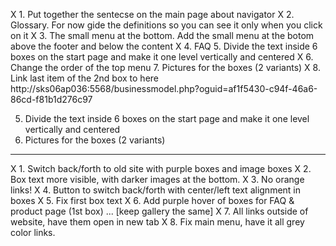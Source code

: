 X 1. Put together the sentecse on the main page about navigator
X 2. Glossary. For now gide the definitions so you can see it only when you click on it
X 3. The small menu at the bottom. Add the small menu at the botom above the footer and below the content
X 4. FAQ
5. Divide the text inside 6 boxes on the start page and make it one level vertically and centered
X 6. Change the order of the top menu
7. Pictures for the boxes (2 variants)
X 8. Link last item of the 2nd box to here http://sks06ap036:5568/businessmodel.php?oguid=af1f5430-c94f-46a6-86cd-f81b1d276c97

5. Divide the text inside 6 boxes on the start page and make it one level vertically and centered
7. Pictures for the boxes (2 variants)
--------------------------------------------------------------


X 1. Switch back/forth to old site with purple boxes and image boxes
X 2. Box text more visible, with darker images at the bottom.
X 3. No orange links!
X 4. Button to switch back/forth with center/left text alignment in boxes
X 5. Fix first box text
X 6. Add purple hover of boxes for FAQ & product page (1st box) ... [keep gallery the same]
X 7. All links outside of website, have them open in new tab
X 8. Fix main menu, have it all grey color links.
